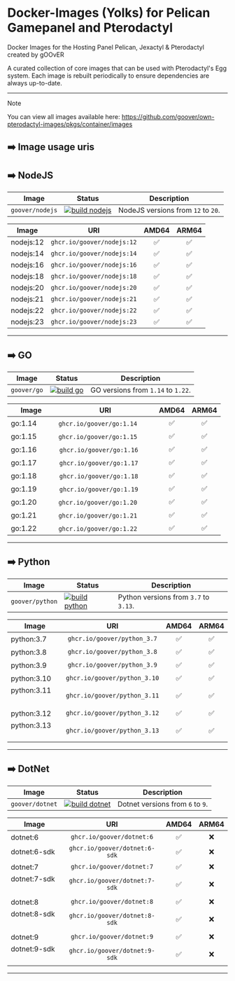 # Docker-Images (Yolks) for Pelican Gamepanel and Pterodactyl
Docker Images for the Hosting Panel Pelican, Jexactyl & Pterodactyl created by gOOvER

A curated collection of core images that can be used with Pterodactyl's Egg system. Each image is rebuilt
periodically to ensure dependencies are always up-to-date.

---

> [!NOTE]
> You can view all images available here: https://github.com/goover/own-pterodactyl-images/pkgs/container/images

## ➡️ Image usage uris

## ➡️ NodeJS
| Image              | Status                                                                                                                                                          | Description                                            |
| ------------------ | --------------------------------------------------------------------------------------------------------------------------------------------------------------- | ------------------------------------------------------ |
| `goover/nodejs` | [![build nodejs](https://github.com/goover/own-pterodactyl-images/actions/workflows/dev-nodejs.yml/badge.svg)](https://github.com/goover/own-pterodactyl-images/actions/workflows/dev-nodejs.yml) | NodeJS versions from `12` to `20`. |

| Image            | URI                                    | AMD64 | ARM64 |
| ---------------- | :--------------------------------------: | :------:| :------: |
| nodejs:12    | `ghcr.io/goover/nodejs:12` | ✅ | ✅ |
| nodejs:14    | `ghcr.io/goover/nodejs:14` | ✅ | ✅ |
| nodejs:16    | `ghcr.io/goover/nodejs:16` | ✅ | ✅ |
| nodejs:18    | `ghcr.io/goover/nodejs:18` | ✅ | ✅ |
| nodejs:20    | `ghcr.io/goover/nodejs:20` | ✅ | ✅ |
| nodejs:21    | `ghcr.io/goover/nodejs:21` | ✅ | ✅ |
| nodejs:22    | `ghcr.io/goover/nodejs:22` | ✅ | ✅ |
| nodejs:23    | `ghcr.io/goover/nodejs:23` | ✅ | ✅ |
---

## ➡️ GO
| Image              | Status                                                                                                                                                          | Description                                            |
| ------------------ | --------------------------------------------------------------------------------------------------------------------------------------------------------------- | ------------------------------------------------------ |
| `goover/go` | [![build go ](https://github.com/goover/own-pterodactyl-images/actions/workflows/dev-go.yml/badge.svg)](https://github.com/goover/own-pterodactyl-images/actions/workflows/dev-go.yml) | GO versions from `1.14` to `1.22`. |

| Image            | URI                                    | AMD64 | ARM64 |
| ---------------- | :--------------------------------------: | :------:| :------: |
| go:1.14ㅤㅤ      | `ghcr.io/goover/go:1.14`ㅤ ㅤ           |  ✅  |   ✅  |
| go:1.15 ㅤㅤ     | `ghcr.io/goover/go:1.15`ㅤ ㅤ           |  ✅  |   ✅  |
| go:1.16   ㅤㅤ   | `ghcr.io/goover/go:1.16`ㅤㅤ  | ✅ | ✅ |
| go:1.17   ㅤㅤ   | `ghcr.io/goover/go:1.17`ㅤㅤ  | ✅ | ✅ |
| go:1.18  ㅤㅤ    | `ghcr.io/goover/go:1.18`ㅤㅤ  | ✅ | ✅ |
| go:1.19  ㅤㅤ    | `ghcr.io/goover/go:1.19`ㅤㅤ  | ✅ | ✅ |
| go:1.20  ㅤㅤ    | `ghcr.io/goover/go:1.20`ㅤ ㅤ | ✅ | ✅ |
| go:1.21  ㅤㅤ    | `ghcr.io/goover/go:1.21`ㅤ ㅤ | ✅ | ✅ |
| go:1.22  ㅤㅤ    | `ghcr.io/goover/go:1.22`ㅤ ㅤ | ✅ | ✅ |
---

## ➡️ Python
| Image              | Status                                                                                                                                                          | Description                                            |
| ------------------ | --------------------------------------------------------------------------------------------------------------------------------------------------------------- | ------------------------------------------------------ |
| `goover/python` | [![build python ](https://github.com/goover/own-pterodactyl-images/actions/workflows/dev-python.yml/badge.svg)](https://github.com/goover/own-pterodactyl-images/actions/workflows/dev-python.yml) | Python versions from `3.7` to `3.13`. |

| Image            | URI                                    | AMD64 | ARM64 |
| ---------------- | :--------------------------------------: | :------:| :------: |
| python:3.7ㅤ   | `ghcr.io/goover/python_3.7`  | ✅  | ✅  |
| python:3.8ㅤ   | `ghcr.io/goover/python_3.8`  | ✅  | ✅  |
| python:3.9 ㅤ  | `ghcr.io/goover/python_3.9`  | ✅  | ✅  |
| python:3.10ㅤ  | `ghcr.io/goover/python_3.10` | ✅  | ✅  |
| python:3.11 ㅤ | `ghcr.io/goover/python_3.11` | ✅  | ✅  |
| python:3.12ㅤ  | `ghcr.io/goover/python_3.12` | ✅  | ✅  |
| python:3.13 ㅤ | `ghcr.io/goover/python_3.13` | ✅  | ✅  |
---

## ➡️ DotNet
| Image              | Status                                                                                                                                                          | Description                                            |
| ------------------ | --------------------------------------------------------------------------------------------------------------------------------------------------------------- | ------------------------------------------------------ |
| `goover/dotnet` | [![build dotnet ](https://github.com/goover/own-pterodactyl-images/actions/workflows/dev-dotnet.yml/badge.svg)](https://github.com/goover/own-pterodactyl-images/actions/workflows/dev-dotnet.yml) | Dotnet versions from `6` to `9`. |

| Image            | URI                                    | AMD64 | ARM64 |
| ---------------- | :--------------------------------------: | :------:| :------: |
| dotnet:6ㅤ   	  | `ghcr.io/goover/dotnet:6` 		| ✅  | ❌  |
| dotnet:6-sdk    | `ghcr.io/goover/dotnet:6-sdk`  	| ✅  | ❌  |
| dotnet:7 ㅤ  	  | `ghcr.io/goover/dotnet:7` 	    | ✅  | ❌  |
| dotnet:7-sdkㅤ  | `ghcr.io/goover/dotnet:7-sdk`   | ✅  | ❌  |
| dotnet:8 ㅤ	  | `ghcr.io/goover/dotnet:8`       | ✅  | ❌  |
| dotnet:8-sdkㅤ  | `ghcr.io/goover/dotnet:8-sdk`   | ✅  | ❌  |
| dotnet:9 ㅤ 	  | `ghcr.io/goover/dotnet:9`       | ✅  | ❌  |
| dotnet:9-sdk ㅤ | `ghcr.io/goover/dotnet:9-sdk`   | ✅  | ❌  |
---
